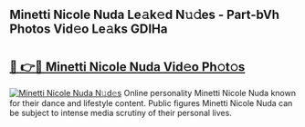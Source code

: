 ## Minetti Nicole Nuda Le𝚊k𝚎d N𝚞𝚍es - Part-bVh Photos Vid𝚎o Le𝚊ks GDIHa

# <h2><a href="http://fbeml5u.evod.top/?m=Minetti+Nicole+Nuda">🔗 👉🔴 Minetti Nicole Nuda Vid𝚎o Ph𝚘t𝚘s</a></h2>

[![Minetti Nicole Nuda N𝚞d𝚎s](https://i.imgur.com/8V9OHl7.gif)](http://fbeml5u.evod.top/?m=Minetti+Nicole+Nuda)
Online personality Minetti Nicole Nuda known for their dance and lifestyle content. Public figures Minetti Nicole Nuda can be subject to intense media scrutiny of their personal lives. 
